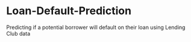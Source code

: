 # Loan-Default-Prediction
Predicting if a potential borrower will default on their loan using Lending Club data
